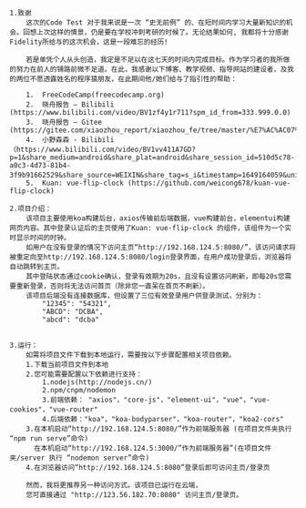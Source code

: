 	1.致谢
	    这次的Code Test 对于我来说是一次 “史无前例” 的、在短时间内学习大量新知识的机会。回想上次这样的情景，仍是要在学校冲刺考研的时候了。无论结果如何, 我都将十分感谢Fidelity所给与的这次机会，这是一段难忘的经历! 

	    若是单凭个人从头创造，我定是不足以在这七天的时间内完成目标。作为学习者的我所做的努力在前人的铺路前微不足道。在此，我感谢以下博客、教学视频、指导网站的建设者，及我的两位不愿透露姓名的程序猿朋友，在此期间他/她们给与了指引性的帮助：

        1.	FreeCodeCamp(freecodecamp.org)
        2.	晓舟报告 – Bilibili (https://www.bilibili.com/video/BV1zf4y1r711?spm_id_from=333.999.0.0)
        3.	晓舟报告 – Gitee (https://gitee.com/xiaozhou_report/xiaozhou_fe/tree/master/%E7%AC%AC07%E7%AB%A0%EF%BC%9AVue.js%E5%9F%BA%E7%A1%80%E6%95%99%E7%A8%8B)
        4.	小野森森 - Bilibili（https://www.bilibili.com/video/BV1vv411A7GD?p=1&share_medium=android&share_plat=android&share_session_id=510d5c78-a0c3-4d73-81b4-3f9b91662529&share_source=WEIXIN&share_tag=s_i&timestamp=1649164059&unique_k=FjYyZwd）
        5.	Kuan: vue-flip-clock (https://github.com/weicong678/kuan-vue-flip-clock)

	2.项目介绍：
	    该项目主要使用koa构建后台，axios传输前后端数据，vue构建前台，elementui构建网页内容。其中登录认证后的主页使用了Kuan: vue-flip-clock 的组件，该组件为一个实时显示时间的时钟。
		如用户在没有登录的情况下访问主页“http://192.168.124.5:8080/”，该访问请求将被重定向至http://192.168.124.5:8080/login登录界面，在用户成功登录后，浏览器将自动跳转到主页。
		其中登陆状态通过cookie确认，登录有效期为20s，且没有设置访问刷新，即每20s您需要重新登录，否则将无法访问首页（除非您一直呆在首页不刷新）。
		该项目后端没有连接数据库，但设置了三位有效登录用户供登录测试，分别为：
			"12345": "54321",
    		"ABCD": "DCBA",
    		"abcd": "dcba"
			

	3.运行：
		如需将项目文件下载到本地运行，需要按以下步骤配置相关项目依赖。
		1.下载当前项目文件到本地
		2.您可能需要配置以下依赖进行支持：
			1.nodejs(http://nodejs.cn/)
			2.npm/cnpm/nodemon
			3.前端依赖： "axios"，"core-js"，"element-ui"，"vue"，"vue-cookies"，"vue-router"
			4.后端依赖："koa"，"koa-bodyparser"，"koa-router"，"koa2-cors"
		3.在本机启动“http://192.168.124.5:8080/”作为前端服务器 (在项目文件夹执行 “npm run serve”命令)
		  在本机启动“http://192.168.124.5:3000/”作为前端服务器”(在项目文件夹/server 执行 “nodemon server”命令)
		4.在浏览器访问“http://192.168.124.5:8080”登录后即可访问主页/登录页

		然而，我将更推荐另一种访问方式。该项目已运行在云端，
		您可直接通过 "http://123.56.182.70:8080" 访问主页/登录页。
